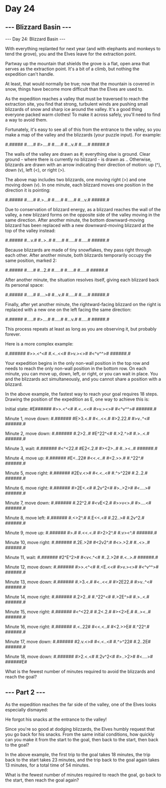 # Day 24
## --- Blizzard Basin ---
--- Day 24: Blizzard Basin ---

With everything replanted for next year (and with elephants and monkeys to tend the grove), you and the Elves leave for the extraction point.

Partway up the mountain that shields the grove is a flat, open area that serves as the extraction point. It's a bit of a climb, but nothing the expedition can't handle.

At least, that would normally be true; now that the mountain is covered in snow, things have become more difficult than the Elves are used to.

As the expedition reaches a valley that must be traversed to reach the extraction site, you find that strong, turbulent winds are pushing small blizzards of snow and sharp ice around the valley. It's a good thing everyone packed warm clothes! To make it across safely, you'll need to find a way to avoid them.

Fortunately, it's easy to see all of this from the entrance to the valley, so you make a map of the valley and the blizzards (your puzzle input). For example:

#.#####
#.....#
#>....#
#.....#
#...v.#
#.....#
#####.#

The walls of the valley are drawn as #; everything else is ground. Clear ground - where there is currently no blizzard - is drawn as .. Otherwise, blizzards are drawn with an arrow indicating their direction of motion: up (^), down (v), left (<), or right (>).

The above map includes two blizzards, one moving right (>) and one moving down (v). In one minute, each blizzard moves one position in the direction it is pointing:

#.#####
#.....#
#.>...#
#.....#
#.....#
#...v.#
#####.#

Due to conservation of blizzard energy, as a blizzard reaches the wall of the valley, a new blizzard forms on the opposite side of the valley moving in the same direction. After another minute, the bottom downward-moving blizzard has been replaced with a new downward-moving blizzard at the top of the valley instead:

#.#####
#...v.#
#..>..#
#.....#
#.....#
#.....#
#####.#

Because blizzards are made of tiny snowflakes, they pass right through each other. After another minute, both blizzards temporarily occupy the same position, marked 2:

#.#####
#.....#
#...2.#
#.....#
#.....#
#.....#
#####.#

After another minute, the situation resolves itself, giving each blizzard back its personal space:

#.#####
#.....#
#....>#
#...v.#
#.....#
#.....#
#####.#

Finally, after yet another minute, the rightward-facing blizzard on the right is replaced with a new one on the left facing the same direction:

#.#####
#.....#
#>....#
#.....#
#...v.#
#.....#
#####.#

This process repeats at least as long as you are observing it, but probably forever.

Here is a more complex example:

#.######
#>>.<^<#
#.<..<<#
#>v.><>#
#<^v^^>#
######.#

Your expedition begins in the only non-wall position in the top row and needs to reach the only non-wall position in the bottom row. On each minute, you can move up, down, left, or right, or you can wait in place. You and the blizzards act simultaneously, and you cannot share a position with a blizzard.

In the above example, the fastest way to reach your goal requires 18 steps. Drawing the position of the expedition as E, one way to achieve this is:

Initial state:
#E######
#>>.<^<#
#.<..<<#
#>v.><>#
#<^v^^>#
######.#

Minute 1, move down:
#.######
#E>3.<.#
#<..<<.#
#>2.22.#
#>v..^<#
######.#

Minute 2, move down:
#.######
#.2>2..#
#E^22^<#
#.>2.^>#
#.>..<.#
######.#

Minute 3, wait:
#.######
#<^<22.#
#E2<.2.#
#><2>..#
#..><..#
######.#

Minute 4, move up:
#.######
#E<..22#
#<<.<..#
#<2.>>.#
#.^22^.#
######.#

Minute 5, move right:
#.######
#2Ev.<>#
#<.<..<#
#.^>^22#
#.2..2.#
######.#

Minute 6, move right:
#.######
#>2E<.<#
#.2v^2<#
#>..>2>#
#<....>#
######.#

Minute 7, move down:
#.######
#.22^2.#
#<vE<2.#
#>>v<>.#
#>....<#
######.#

Minute 8, move left:
#.######
#.<>2^.#
#.E<<.<#
#.22..>#
#.2v^2.#
######.#

Minute 9, move up:
#.######
#<E2>>.#
#.<<.<.#
#>2>2^.#
#.v><^.#
######.#

Minute 10, move right:
#.######
#.2E.>2#
#<2v2^.#
#<>.>2.#
#..<>..#
######.#

Minute 11, wait:
#.######
#2^E^2>#
#<v<.^<#
#..2.>2#
#.<..>.#
######.#

Minute 12, move down:
#.######
#>>.<^<#
#.<E.<<#
#>v.><>#
#<^v^^>#
######.#

Minute 13, move down:
#.######
#.>3.<.#
#<..<<.#
#>2E22.#
#>v..^<#
######.#

Minute 14, move right:
#.######
#.2>2..#
#.^22^<#
#.>2E^>#
#.>..<.#
######.#

Minute 15, move right:
#.######
#<^<22.#
#.2<.2.#
#><2>E.#
#..><..#
######.#

Minute 16, move right:
#.######
#.<..22#
#<<.<..#
#<2.>>E#
#.^22^.#
######.#

Minute 17, move down:
#.######
#2.v.<>#
#<.<..<#
#.^>^22#
#.2..2E#
######.#

Minute 18, move down:
#.######
#>2.<.<#
#.2v^2<#
#>..>2>#
#<....>#
######E#

What is the fewest number of minutes required to avoid the blizzards and reach the goal?

## --- Part 2 ---
As the expedition reaches the far side of the valley, one of the Elves looks especially dismayed:

He forgot his snacks at the entrance to the valley!

Since you're so good at dodging blizzards, the Elves humbly request that you go back for his snacks. From the same initial conditions, how quickly can you make it from the start to the goal, then back to the start, then back to the goal?

In the above example, the first trip to the goal takes 18 minutes, the trip back to the start takes 23 minutes, and the trip back to the goal again takes 13 minutes, for a total time of 54 minutes.

What is the fewest number of minutes required to reach the goal, go back to the start, then reach the goal again?
